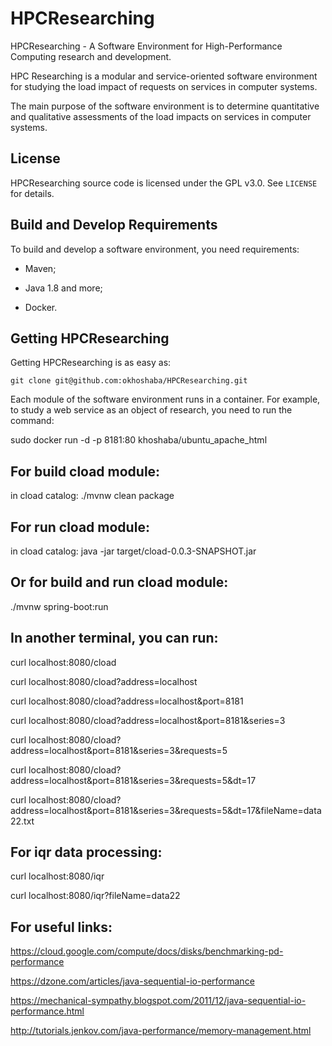 # HPCResearching

HPCResearching - A Software Environment for High-Performance Computing research and development.

HPC Researching is a modular and service-oriented software environment for studying the load impact of requests on services in computer systems.

The main purpose of the software environment is to determine quantitative and qualitative assessments of the load impacts on services in computer systems.

License
-------

HPCResearching source code is licensed under the GPL v3.0. See `LICENSE` for details. 

Build and Develop Requirements    
------------------    
To build and develop a software environment, you need requirements:

- Maven;

- Java 1.8 and more;

- Docker.

 
Getting HPCResearching
-------
 
Getting HPCResearching is as easy as:
 
    git clone git@github.com:okhoshaba/HPCResearching.git

Each module of the software environment runs in a container. For example, to study a web service as an object of research, you need to run the command:

sudo docker run -d -p 8181:80 khoshaba/ubuntu_apache_html

For build cload module:
-------

in cload catalog:   ./mvnw clean package 

For run cload module:
-------

in cload catalog:   java -jar target/cload-0.0.3-SNAPSHOT.jar

Or for build and run cload module:
-------

./mvnw spring-boot:run

In another terminal, you can run:
-------

curl localhost:8080/cload

curl localhost:8080/cload?address=localhost

curl localhost:8080/cload?address=localhost\&port=8181

curl localhost:8080/cload?address=localhost\&port=8181\&series=3

curl localhost:8080/cload?address=localhost\&port=8181\&series=3\&requests=5

curl localhost:8080/cload?address=localhost\&port=8181\&series=3\&requests=5\&dt=17

curl localhost:8080/cload?address=localhost\&port=8181\&series=3\&requests=5\&dt=17\&fileName=data22.txt

For iqr data processing:
-------

curl localhost:8080/iqr

curl localhost:8080/iqr?fileName=data22

For useful links:
-------

https://cloud.google.com/compute/docs/disks/benchmarking-pd-performance

https://dzone.com/articles/java-sequential-io-performance

https://mechanical-sympathy.blogspot.com/2011/12/java-sequential-io-performance.html

http://tutorials.jenkov.com/java-performance/memory-management.html


